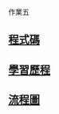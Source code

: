 作業五
## [**程式碼**](https://github.com/changchiaruei/Financial-Engineering/blob/master/HW_5/FE_HW_5.ipynb)
## [**學習歷程**](https://github.com/changchiaruei/Financial-Engineering/blob/master/HW_5/%E5%AD%B8%E7%BF%92%E6%AD%B7%E7%A8%8B.pdf)
## [**流程圖**](https://github.com/changchiaruei/Financial-Engineering/blob/master/HW_5/%E6%B5%81%E7%A8%8B%E5%9C%96.pdf)
